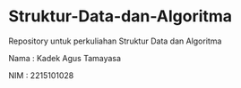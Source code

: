 # Struktur-Data-dan-Algoritma
Repository untuk perkuliahan Struktur Data dan Algoritma

Nama : Kadek Agus Tamayasa

NIM : 2215101028
